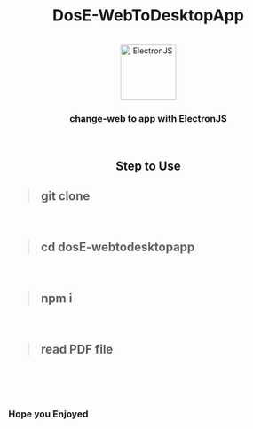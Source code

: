 <h1 align="center"> DosE-WebToDesktopApp </h1>
<br/>
<div align="center">
<img src="https://www.howtoautomate.in.th/wp-content/uploads/2019/05/1024px-Electron_Software_Framework_Logo.svg_-696x696.png" alt="ElectronJS" width="100" height="100"/>
</div>
<h3 align="center">change-web to app with ElectronJS</h3>
<br/>
<h2 align="center">Step to Use<h2>
  
> git clone
  <br/>
  
> cd dosE-webtodesktopapp
  <br/>
  
> npm i
  <br/>
  
> read PDF file
  <br/>
  
  <br/>
  
  <h3>Hope you Enjoyed</h3>
